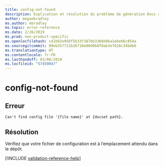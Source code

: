 ```yaml
---
title: config-not-found
description: Explication et résolution du problème de génération Docs config-not-found
author: meganbradley
ms.author: mbradley
ms.topic: error-reference
ms.date: 2/26/2019
ms.prod: non-product-specific
ms.openlocfilehash: c41b92e958f5b33f387bb330dd46a1ebe66c854a
ms.sourcegitcommit: 89eb357721b26710e00d9b8fdab3e7628c34bdb6
ms.translationtype: HT
ms.contentlocale: fr-FR
ms.lasthandoff: 03/06/2019
ms.locfileid: "57459047"
---
```

# <a name="config-not-found"></a>config-not-found

## <a name="error"></a>Erreur

`Can't find config file '{file name}' at {docset path}.`

## <a name="resolution"></a>Résolution

Vérifiez que votre fichier de configuration est à l’emplacement attendu dans le dépôt.

<!--make sure to add this file to your includes folder and verify the path-->
[!INCLUDE [validation-reference-help](includes/validation-reference-help.md)]
